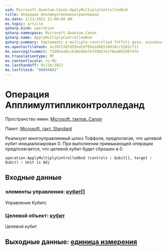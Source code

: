 ```yaml
---
uid: Microsoft.Quantum.Canon.ApplyMultiplyControlledAnd
title: Операция Апплимултипликонтролледанд
ms.date: 1/23/2021 12:00:00 AM
ms.topic: article
qsharp.kind: operation
qsharp.namespace: Microsoft.Quantum.Canon
qsharp.name: ApplyMultiplyControlledAnd
qsharp.summary: Implements a multiple-controlled Toffoli gate, assuming that target qubit is initialized 0.  The adjoint operation assumes that the target qubit will be reset to 0.
ms.openlocfilehash: ac3972287d55ed2df85e1d88510918cc5202c711
ms.sourcegitcommit: 71605ea9cc630e84e7ef29027e1f0ea06299747e
ms.translationtype: MT
ms.contentlocale: ru-RU
ms.lasthandoff: 01/26/2021
ms.locfileid: "98844841"
---
```

# <a name="applymultiplycontrolledand-operation"></a>Операция Апплимултипликонтролледанд

Пространство имен: [Microsoft. тактов. Canon](xref:Microsoft.Quantum.Canon)

Пакет: [Microsoft. такт. Standard](https://nuget.org/packages/Microsoft.Quantum.Standard)


Реализует многоуправляемый шлюз Тоффоли, предполагая, что целевой кубит инициализирован 0.  При выполнении примыкающей операции предполагается, что целевой кубит будет сброшен в 0.

```qsharp
operation ApplyMultiplyControlledAnd (controls : Qubit[], target : Qubit) : Unit is Adj
```


## <a name="input"></a>Входные данные

### <a name="controls--qubit"></a>элементы управления: [кубит](xref:microsoft.quantum.lang-ref.qubit)[]

Управление Кубитс


### <a name="target--qubit"></a>Целевой объект: [кубит](xref:microsoft.quantum.lang-ref.qubit)

Целевой кубит



## <a name="output--unit"></a>Выходные данные: [единица измерения](xref:microsoft.quantum.lang-ref.unit)

